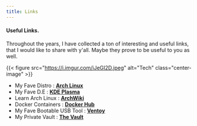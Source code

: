 ```yaml
---
title: Links
---
```


#### Useful Links.

Throughout the years, I have collected a ton of interesting and useful links, that I would like to share with y'all. Maybe they prove to be useful to you as well.

{{< figure src="https://i.imgur.com/iJeGI2D.jpeg" alt="Tech" class="center-image" >}}<br />

- My Fave Distro : [**Arch Linux**](https://archlinux.org)
- My Fave D.E : [**KDE Plasma**](https://kde.org)
- Learn Arch Linux : [**ArchWiki**](https://wiki.archlinux.org)
- Docker Containers : [**Docker Hub**](https://hub.docker.com/)
- My Fave Bootable USB Tool : [**Ventoy**](https://github.com/ventoy/Ventoy)
- My Private Vault : [**The Vault**](https://techxero.com/Vault/)

